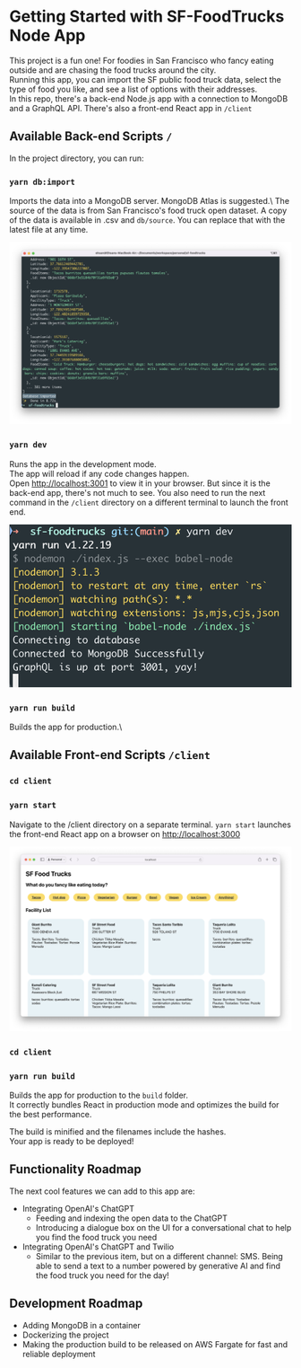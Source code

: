 # Getting Started with SF-FoodTrucks Node App

This project is a fun one! For foodies in San Francisco who fancy eating outside and are chasing the food trucks around the city.\
Running this app, you can import the SF public food truck data, select the type of food you like, and see a list of options with their addresses.\
In this repo, there's a back-end Node.js app with a connection to MongoDB and a GraphQL API. There's also a front-end React app in `/client`

## Available Back-end Scripts `/`

In the project directory, you can run:

### `yarn db:import`

Imports the data into a MongoDB server. MongoDB Atlas is suggested.\ 
The source of the data is from San Francisco's food truck open dataset. A copy of the data is available in .csv and `db/source`. You can replace that with the latest file at any time.

![sf-foodtrucks-dbimport](https://raw.githubusercontent.com/ehsankhakbaz/sf-foodtrucks/main/assets/sf-foodtrucks-dbimport.png)

### `yarn dev`
Runs the app in the development mode.\
The app will reload if any code changes happen.\
Open [http://localhost:3001](http://localhost:3001) to view it in your browser. But since it is the back-end app, there's not much to see. You also need to run the next command in the `/client` directory on a different terminal to launch the front end.

![sf-foodtrucks-start](https://raw.githubusercontent.com/ehsankhakbaz/sf-foodtrucks/main/assets/sf-foodtrucks-start.png)


### `yarn run build`

Builds the app for production.\


## Available Front-end Scripts `/client`

### `cd client`
### `yarn start`

Navigate to the /client directory on a separate terminal.
`yarn start` launches the front-end React app on a browser on [http://localhost:3000](http://localhost:3000)

![sf-foodtrucks-front](https://raw.githubusercontent.com/ehsankhakbaz/sf-foodtrucks/main/assets/sf-foodtrucks-front.png)

### `cd client`
### `yarn run build`

Builds the app for production to the `build` folder.\
It correctly bundles React in production mode and optimizes the build for the best performance.

The build is minified and the filenames include the hashes.\
Your app is ready to be deployed!


## Functionality Roadmap

The next cool features we can add to this app are:
- Integrating OpenAI's ChatGPT 
    - Feeding and indexing the open data to the ChatGPT 
    - Introducing a dialogue box on the UI for a conversational chat to help you find the food truck you need
- Integrating OpenAI's ChatGPT and Twilio
    - Similar to the previous item, but on a different channel: SMS. Being able to send a text to a number powered by generative AI and find the food truck you need for the day!

## Development Roadmap

- Adding MongoDB in a container
- Dockerizing the project
- Making the production build to be released on AWS Fargate for fast and reliable deployment
